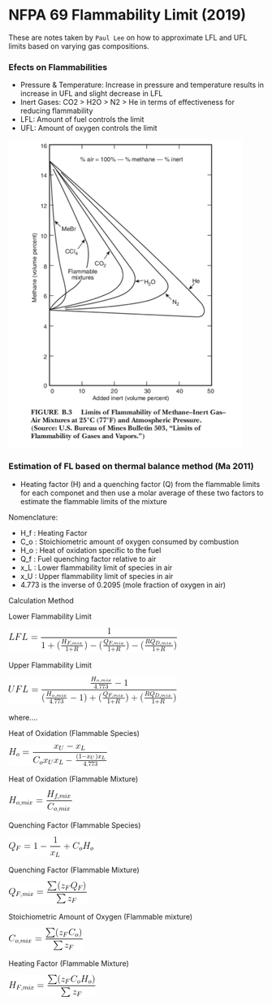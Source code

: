 # NFPA 69 Flammability Limit (2019)

These are notes taken by `Paul Lee` on how to approximate LFL and UFL limits based on varying gas compositions.

### Efects on Flammabilities

- Pressure & Temperature: Increase in pressure and temperature results in increase in UFL and slight decrease in LFL
- Inert Gases: CO2 > H2O > N2 > He in terms of effectiveness for reducing flammability
- LFL: Amount of fuel controls the limit
- UFL: Amount of oxygen controls the limit

![Inert_Gas_FL](img/Effect_of_Inert_Gas_on_FL.png)

### Estimation of FL based on thermal balance method (Ma 2011)

- Heating factor (H) and a quenching factor (Q) from the flammable limits for each componet and then use a molar average of these two factors to estimate the flammable limits of the mixture

Nomenclature:

- H_f : Heating Factor
- C_o : Stoichiometric amount of oxygen consumed by combustion
- H_o : Heat of oxidation specific to the fuel
- Q_f : Fuel quenching factor relative to air
- x_L : Lower flammability limit of species in air
- x_U : Upper flammability limit of species in air
- 4.773 is the inverse of 0.2095 (mole fraction of oxygen in air)

Calculation Method

Lower Flammability Limit

![LFL](img/lfl.png)

Upper Flammability Limit

![UFL](img/ufl.png)

where....

Heat of Oxidation (Flammable Species)

![HoO](img/heat_of_oxidation.png)

Heat of Oxidation (Flammable Mixture)

![HoO_mix](img/heat_of_oxidation_mix.png)

Quenching Factor (Flammable Species)

![QF](img/quenching_factor.png)

Quenching Factor (Flammable Mixture)

![QF_mix](img/quenching_factor_mix.png)

Stoichiometric Amount of Oxygen (Flammable mixture)

![CO](img/stoich_o2_mix.png)

Heating Factor (Flammable Mixture)

![HF](img/heating_factor_mix.png)
